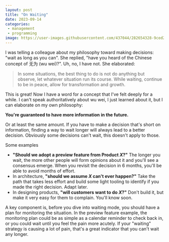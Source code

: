 ```yaml
---
layout: post
title: "On Waiting"
date: 2023-09-14
categories:
 - management
 - programming
image: https://user-images.githubusercontent.com/437044/282654328-9ced2a60-8db9-464c-b173-636060edd476.png
---
```


I was telling a colleague about my philosophy toward making decisions: "wait as long as you can". She
replied, "have you heard of the Chinese concept of 无为 (wu wei)?". Uh, no, I have not. She elaborated:

> In some situations, the best thing to do is not do anything but observe, let 
> whatever situation run its course. While waiting, continue to be in peace, allow for 
> transformation and growth.

This is great! Now I have a word for a concept that I've felt deeply for a while. I can't speak
authoritatively about wu wei, I just learned about it, but I can elaborate on my own philosophy:

**You're guaranteed to have more information in the future.**

Or at least the same amount. If you have to make a decision that's short on information, finding a way
to wait longer will always lead to a better decision. Obviously some decisions can't wait, this doesn't 
apply to those.

Some examples

* **"Should we adopt a preview feature from Product *X*?"** The longer you wait, the more other people will form
  opinions about it and you'll see a consensus emerge. When you revisit the decision in 6 months, you'll be
  able to avoid months of effort.
* In architecture, **"should we assume *X* can't ever happen?"** Take the path that takes less effort and
  build some light tooling to identify if you made the right decision. Adapt later.
* In designing products, **"will customers want to do *X*?"** Don't build it, but make it very easy for them
  to complain. You'll know soon.

A key component is, before you dive into waiting mode, you should have a plan for monitoring
the situation. In the preview feature example, the monitoring plan could be as simple as a calendar
reminder to check back in, or you could wait until you feel the pain more acutely. If your "waiting"
strategy is causing a lot of pain, that's a great indicator that you can't wait any longer.

